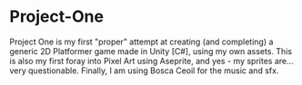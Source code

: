 # Project-One

Project One is my first "proper" attempt at creating (and completing) a generic 2D Platformer game made in Unity [C#], using my own assets. This is also my first foray into Pixel Art using Aseprite, and yes - my sprites are... very questionable. Finally, I am using Bosca Ceoil for the music and sfx.
